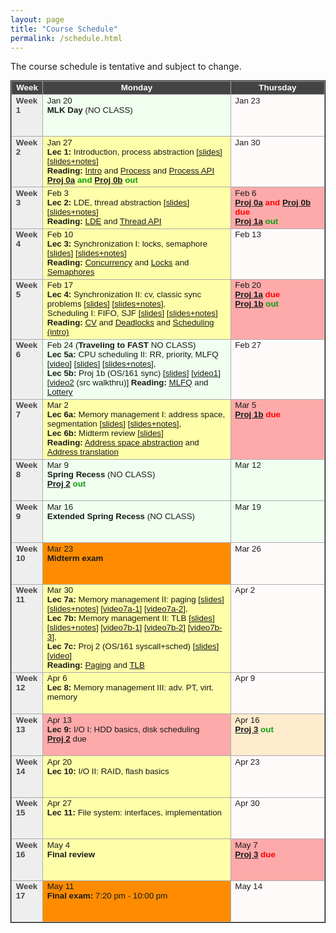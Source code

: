 ```yaml
---
layout: page
title: "Course Schedule"
permalink: /schedule.html
---
```


<style>
table.calendar {
    font-family: arial, helvetica;
    font-size: 10pt;
    empty-cells: show;
    border: 1px solid #000000;
    border-collapse: collapse;
}
table.calendar tr td {
    border: 1px solid #aaaaaa;
}
table.calendar tr {
    vertical-align: top;
    height: 5em;
    background: #ffffff;
}
table.calendar thead tr {
    text-align: center;
    background: #444444;
    color: #ffffff;
    height: auto;
    font-weight: bold;
}
/*.date {
	background: Gainsboro;
}*/
.holiday {
    background: #F0FFF0;
}
.lecture {
    background: #ffffaa;
}
.presentation {
    background: Plum;
}
.exam {
    background: DarkOrange;
}
.important {
    background: #FFEBCD;
}
.nodue {
    background: #FFFAFA;
}
.optional {
    background: Linen;
}
.reading {
    color: Black;
}
.deadline {
    background: #ffaaaa;
}
.hwdue {
    color: #ff0000;
	font-weight: bold;
}
.assignment {
    color: #0aa00a;
	font-weight: bold;
}
.date {
	background: #eeeeee;
    color: #444444;
}
</style>

The course schedule is tentative and subject to change.
<p>
<table class="calendar" cellspacing="0" cellpadding="6" width="100%">
 <thead>
  <tr>
   <td width="10%">Week</td><td width="60%">Monday</td>
   <td width="30%">Thursday</td>
  </tr>
 </thead>

<tr> <!-- week of Jan 20 -->
  <td id="2020-1-20" class="date"><b>Week 1</b></td>
  <td class="holiday">Jan 20<br/>
	<b>MLK Day</b> (NO CLASS)</td>
  <td class="nodue">Jan 23</td>
</tr>
<tr> <!-- week of Jan 27 -->
  <td id="2020-1-27" class="date"><b>Week 2</b></td>
  <td class="lecture">Jan 27<br/>
	<b>Lec 1:</b> Introduction, process abstraction [<a href="./public/lecs/lec1-intro.pdf">slides</a>]
			[<a href="./public/lecs/lec1-intro+notes.pdf">slides+notes</a>]<br/>
	<b>Reading:</b> <a href="http://pages.cs.wisc.edu/~remzi/OSTEP//intro.pdf">Intro</a> and
		<a href="http://pages.cs.wisc.edu/~remzi/OSTEP/cpu-intro.pdf">Process</a> and
		<a href="http://pages.cs.wisc.edu/~remzi/OSTEP/cpu-api.pdf">Process API</a><br/>
	<span class="assignment"><a href="./proj0a.html">Proj 0a</a> and 
		<a href="./proj0b.html">Proj 0b</a> out</span></td>
  <td class="nodue">Jan 30</td>
</tr>
<tr> <!-- week of Feb 3 -->
  <td id="2020-2-3" class="date"><b>Week 3</b></td>
  <td class="lecture">Feb 3<br/>
	<b>Lec 2:</b> LDE, thread abstraction [<a href="./public/lecs/lec2-lde-thread.pdf">slides</a>] 
		[<a href="./public/lecs/lec2-lde-thread+notes.pdf">slides+notes</a>]<br/>
	<b>Reading:</b> <a href="http://pages.cs.wisc.edu/~remzi/OSTEP/cpu-mechanisms.pdf">LDE</a> and
		<a href="http://pages.cs.wisc.edu/~remzi/OSTEP/threads-api.pdf">Thread API</a>
	</td>
  <td class="deadline">Feb 6<br/>
	<span class="hwdue"><a href="./proj0a.html">Proj 0a</a> and 
		<a href="./proj0b.html">Proj 0b</a> due</span><br/>
	<span class="assignment"><a href="./proj1a.html">Proj 1a</a> out</span></td>
</tr>
<tr> <!-- week of Feb 10 -->
  <td id="2020-2-10" class="date"><b>Week 4</b></td>
  <td class="lecture">Feb 10<br/>
	<b>Lec 3:</b> Synchronization I: locks, semaphore [<a href="./public/lecs/lec3-lock-sem.pdf">slides</a>]
		[<a href="./public/lecs/lec3-lock-sem+notes.pdf">slides+notes</a>]<br/>
	<b>Reading:</b> <a href="http://pages.cs.wisc.edu/~remzi/OSTEP/threads-intro.pdf">Concurrency</a> and
		<a href="http://pages.cs.wisc.edu/~remzi/OSTEP/threads-locks.pdf">Locks</a> and
		<a href="http://pages.cs.wisc.edu/~remzi/OSTEP/threads-sema.pdf">Semaphores</a></td>
  <td class="nodue">Feb 13</td>
</tr>
<tr> <!-- week of Feb 17 -->
  <td id="2020-2-17" class="date"><b>Week 5</b></td>
  <td class="lecture">Feb 17<br/>
	<b>Lec 4:</b> Synchronization II: cv, classic sync problems [<a href="./public/lecs/lec4-cv-rw-5dp.pdf">slides</a>]
		[<a href="./public/lecs/lec4-cv-rw-5dp+notes.pdf">slides+notes</a>],<br/>
		Scheduling I: FIFO, SJF [<a href="./public/lecs/lec4-sched-fifo-sjf.pdf">slides</a>]
		[<a href="./public/lecs/lec4-sched-fifo-sjf+notes.pdf">slides+notes</a>]<br/>
	<b>Reading:</b> <a href="http://pages.cs.wisc.edu/~remzi/OSTEP/threads-cv.pdf">CV</a> and
		<a href="http://pages.cs.wisc.edu/~remzi/OSTEP/threads-bugs.pdf">Deadlocks</a> and
		<a href="http://pages.cs.wisc.edu/~remzi/Classes/537/Spring2016/Book/cpu-sched.pdf">Scheduling (intro)</a></td>
  <td class="deadline">Feb 20<br/>
	<span class="hwdue"><a href="./proj1a.html">Proj 1a</a> due</span><br/>
	<span class="assignment"><a href="./proj1b.html">Proj 1b</a> out</span></td>
</tr>
<tr> <!-- week of Feb 24 -->
  <td id="2020-2-24" class="date"><b>Week 6</b></td>
  <td class="holiday">Feb 24
	(<b>Traveling to FAST</b> NO CLASS)<br/>
	<b>Lec 5a:</b> CPU scheduling II: RR, priority, MLFQ [<a target="_blank" href="https://youtu.be/w0VpAopq7dA">video</a>]
		[<a href="./public/lecs/lec5-sched-rr-priority-mlfq.pdf">slides</a>] 
		[<a href="./public/lecs/lec5-sched-rr-priority-mlfq+notes.pdf">slides+notes</a>], <br/>
	<b>Lec 5b:</b> Proj 1b (OS/161 sync) [<a href="./public/lecs/lec-os161-sync.pdf">slides</a>] 
		[<a target="_blank" href="https://youtu.be/gz9PUJqv1kg">video1</a>]
		[<a target="_blank" href="https://youtu.be/gU91JIUzhRU">video2</a> (src walkthru)]
	<b>Reading:</b> <a href="http://pages.cs.wisc.edu/~remzi/Classes/537/Spring2016/Book/cpu-sched-mlfq.pdf">MLFQ</a> and
		<a href="http://pages.cs.wisc.edu/~remzi/OSTEP/cpu-sched-lottery.pdf">Lottery</a>
	</td>
  <td class="nodue">Feb 27</td>
</tr>
<tr> <!-- week of Mar 2 -->
  <td id="2020-3-2" class="date"><b>Week 7</b></td>
  <td class="lecture">Mar 2<br/>
	<b>Lec 6a:</b> Memory management I: address space, segmentation [<a href="./public/lecs/lec6-mem-addrspace-seg.pdf">slides</a>] 
		[<a href="./public/lecs/lec6-mem-addrspace+notes.pdf">slides+notes</a>],<br/>
	<b>Lec 6b:</b> Midterm review [<a href="./public/lecs/midterm-review.pdf">slides</a>]<br/>
		<!--span class="assignment"><a href="./proj2.html">Proj 2</a> out</span></td-->
	<b>Reading:</b> <a href="http://pages.cs.wisc.edu/~remzi/Classes/537/Spring2016/Book/vm-intro.pdf">Address space abstraction</a> and
		<a href="http://pages.cs.wisc.edu/~remzi/Classes/537/Spring2016/Book/vm-mechanism.pdf">Address translation</a></td>
  <td class="deadline">Mar 5<br/>
	<span class="hwdue"><a href="./proj1b.html">Proj 1b</a> due</span></td>
</tr>
<tr> <!-- week of Mar 9 -->
  <td id="2020-3-9" class="date"><b>Week 8</b></td>
  <td class="holiday">Mar 9<br/>
	<b>Spring Recess</b> (NO CLASS) <br/>
		<span class="assignment"><a href="./proj2.html">Proj 2</a> out</span></td>
  <td class="holiday">Mar 12<br/></td>
</tr>
<tr> <!-- week of Mar 16 -->
  <td id="2020-3-16" class="date"><b>Week 9</b></td>
  <td class="holiday">Mar 16<br/>
	<b>Extended Spring Recess</b> (NO CLASS) </td>
  <td class="holiday">Mar 19</td>
</tr>
<tr> <!-- week of Mar 23 -->
  <td id="2020-3-23" class="date"><b>Week 10</b></td>
  <td class="exam">Mar 23<br/>
	<b>Midterm exam</b></td>
  <td class="nodue">Mar 26</td>
</tr>
<tr> <!-- week of Mar 30 -->
  <td id="2020-3-30" class="date"><b>Week 11</b></td>
  <td class="lecture">Mar 30<br/>
	<b>Lec 7a:</b> Memory management II: paging [<a href="./public/lecs/lec7a-mem-paging.pdf">slides</a>]
		[<a href="./public/lecs/lec7a-mem-paging+notes.pdf">slides+notes</a>] 
		[<a href="https://youtu.be/8smufHihEa8">video7a-1</a>]
		[<a href="https://youtu.be/epdOZifNd2g">video7a-2</a>],<br/>
	<b>Lec 7b:</b> Memory management II: TLB [<a href="./public/lecs/lec7b-mem-tlb.pdf">slides</a>]
		[<a href="./public/lecs/lec7b-mem-tlb+notes.pdf">slides+notes</a>]
		[<a href="https://youtu.be/VHaPMRdV7As">video7b-1</a>]
		[<a href="https://youtu.be/YyCEdMWbF3Y">video7b-2</a>]
		[<a href="https://youtu.be/vqlO_cNHUDw">video7b-3</a>],<br/>
	<b>Lec 7c:</b> Proj 2 (OS/161 syscall+sched) [<a href="./public/lecs/lec-os161-syscall.pdf">slides</a>]
		[<a href="https://youtu.be/VDoWHNvEWEo">video</a>] <br/>
	<b>Reading:</b> <a href="http://pages.cs.wisc.edu/~remzi/Classes/537/Spring2016/Book/vm-paging.pdf">Paging</a> and
		<a href="http://pages.cs.wisc.edu/~remzi/Classes/537/Spring2016/Book/vm-tlbs.pdf">TLB</a>
	</td>
  <td class="nodue">Apr 2</td>
</tr>
<tr> <!-- week of Apr 6 -->
  <td id="2020-4-6" class="date"><b>Week 12</b></td>
  <td class="lecture">Apr 6<br/>
	<b>Lec 8:</b> Memory management III: adv. PT, virt. memory</td>
  <td class="nodue">Apr 9</td>
</tr>
<tr> <!-- week of Apr 13 -->
  <td id="2020-4-13" class="date"><b>Week 13</b></td>
  <td class="deadline">Apr 13<br/>
	<b>Lec 9:</b> I/O I: HDD basics, disk scheduling<br/>
		<span class="hwdue"><a href="./proj2.html">Proj 2</a></span> due</td>
  <td class="important">Apr 16<br/>
	<span class="assignment"><a href="./proj3.html">Proj 3</a> out</span></td>
</tr>
<tr> <!-- week of Apr 20 -->
  <td id="2020-4-20" class="date"><b>Week 14</b></td>
  <td class="lecture">Apr 20<br/>
	<b>Lec 10:</b> I/O II: RAID, flash basics</td>
  <td class="nodue">Apr 23</td>
</tr>
<tr> <!-- week of Apr 27 -->
  <td id="2020-4-27" class="date"><b>Week 15</b></td>
  <td class="lecture">Apr 27<br/>
	<b>Lec 11:</b> File system: interfaces, implementation</td>
	<!--b>Lec 11:</b> File system II: LFS, NFS</td-->
  <td class="nodue">Apr 30</td>
</tr>
<tr> <!-- week of May 4 -->
  <td id="2020-5-4" class="date"><b>Week 16</b></td>
  <td class="lecture">May 4<br/>
	<b>Final review</b></td>
  <td class="deadline">May 7<br/>
	<span class="hwdue"><a href="./proj3.html">Proj 3</a> due</span></td>
</tr>
<tr> <!-- week of May 11 -->
  <td id="2020-5-11" class="date"><b>Week 17</b></td>
  <td class="exam">May 11<br/>
	<b>Final exam:</b> 7:20 pm - 10:00 pm</td>
  <td class="nodue">May 14</td>
</tr>

</table>
